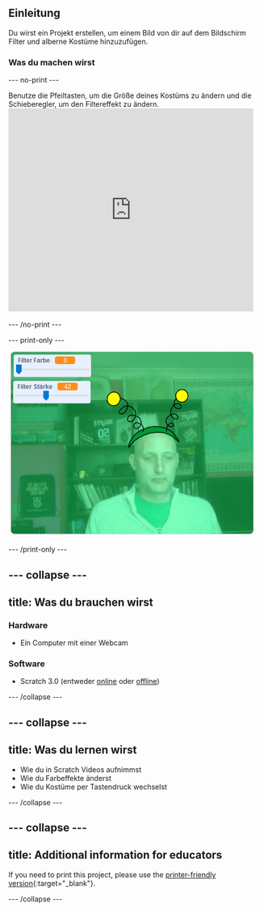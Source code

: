 ## Einleitung

Du wirst ein Projekt erstellen, um einem Bild von dir auf dem Bildschirm Filter und alberne Kostüme hinzuzufügen.

### Was du machen wirst

--- no-print ---

Benutze die Pfeiltasten, um die Größe deines Kostüms zu ändern und die Schieberegler, um den Filtereffekt zu ändern. <iframe src="https://scratch.mit.edu/projects/381995604/embed" allowtransparency="true" width="485" height="402" frameborder="0" scrolling="no" allowfullscreen mark="crwd-mark"></iframe>

--- /no-print ---

--- print-only ---

![Fertiges Projekt](images/final.png)

--- /print-only ---

--- collapse ---
---
title: Was du brauchen wirst
---

### Hardware

+ Ein Computer mit einer Webcam

### Software

+ Scratch 3.0 (entweder [online](http://rpf.io/scratchon) oder [offline](http://rpf.io/scratchoff))

--- /collapse ---

--- collapse ---
---
title: Was du lernen wirst
---

- Wie du in Scratch Videos aufnimmst
- Wie du Farbeffekte änderst
- Wie du Kostüme per Tastendruck wechselst

--- /collapse ---

--- collapse ---
---
title: Additional information for educators
---

If you need to print this project, please use the [printer-friendly version](https://projects.raspberrypi.org/en/projects/scratchchat-filters/print){:target="_blank"}.

--- /collapse ---
